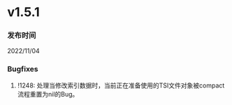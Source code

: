 # v1.5.1

### 发布时间

2022/11/04

### Bugfixes

1. !1248: 处理当修改索引数据时，当前正在准备使用的TSI文件对象被compact流程重置为nil的Bug。
